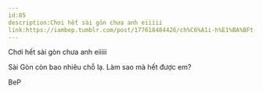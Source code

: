 ```yaml
---
id:85
description:Chơi hết sài gòn chưa anh eiiiii
link:https://iambep.tumblr.com/post/177618484426/ch%C6%A1i-h%E1%BA%BFt-s%C3%A0i-g%C3%B2n-ch%C6%B0a-anh-eiiiii
---
```


Chơi hết sài gòn chưa anh eiiiii

Sài Gòn còn bao nhiêu chỗ lạ. Làm sao mà hết được em?

BeP